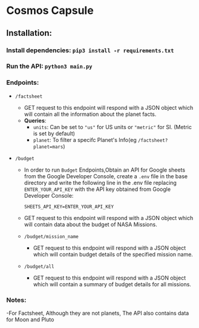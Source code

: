 # Cosmos Capsule

## Installation:
### Install dependencies: `pip3 install -r requirements.txt` 
### Run the API: `python3 main.py`
### Endpoints:
* `/factsheet` 
	* GET request to this endpoint will respond with a JSON object which will contain all the information about the planet facts.
	* **Queries**: 
		* `units`: Can be set to `"us"` for US units or `"metric"` for SI. (Metric is set by default)
		* `planet`: To filter a specifc Planet's Info(eg `/factsheet?planet=mars`)

* `/budget` 
	* In order to run `Budget` Endpoints,Obtain an API for Google sheets from the Google Developer Console,
	 	create a `.env` file in the base directory and write the following line in the .env file replacing
		 `ENTER_YOUR_API_KEY` with the API key obtained from Google Developer Console:
		 
        `SHEETS_API_KEY=ENTER_YOUR_API_KEY`

	* GET request to this endpoint will respond with a JSON object which will contain data about the budget of NASA Missions.
	* `/budget/mission_name` 
	    * GET request to this endpoint will respond with a JSON object which will contain budget details of the specified mission name.
	* `/budget/all` 
	    * GET request to this endpoint will respond with a JSON object which will contain a summary of budget details for all missions.
	    
	

### Notes:
-For Factsheet, Although they are not planets, The API also contains data for Moon and Pluto

